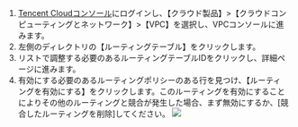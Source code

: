 1. [Tencent Cloudコンソール](https://console.cloud.tencent.com/)にログインし、【クラウド製品】>【クラウドコンピューティングとネットワーク】>【VPC】を選択し、VPCコンソールに進みます。
2. 左側のディレクトリの【ルーティングテーブル】をクリックします。
3. リストで調整する必要のあるルーティングテーブルIDをクリックし、詳細ページに進みます。
4. 有効にする必要のあるルーティングポリシーのある行を見つけ、【ルーティングを有効にする】をクリックします。このルーティングを有効にすることによりその他のルーティングと競合が発生した場合、まず無効にするか、[競合したルーティングを削除]してください。
 ![](https://main.qcloudimg.com/raw/a073f5d7e8861d8f4257c65ddf1c962b.png)
